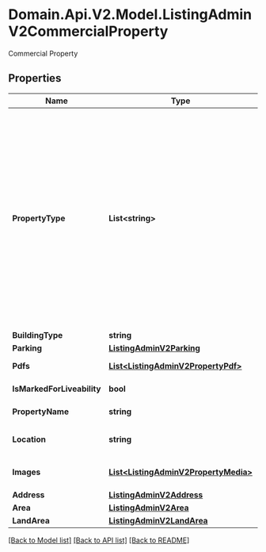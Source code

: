 # Domain.Api.V2.Model.ListingAdminV2CommercialProperty
Commercial Property
## Properties

Name | Type | Description | Notes
------------ | ------------- | ------------- | -------------
**PropertyType** | **List&lt;string&gt;** | Commercial property types [&#39;aquaculture&#39;, &#39;dairyFarming&#39;, &#39;developmentLand&#39;, &#39;fishingForestry&#39;, &#39;hotelLeisure&#39;, &#39;industrialWarehouse&#39;, &#39;irrigationServices&#39;, &#39;livestock&#39;, &#39;internationalCommercial&#39;, &#39;medicalConsulting&#39;, &#39;offices&#39;, &#39;parkingCarSpace&#39;, &#39;retail&#39;, &#39;ruralCommercialFarming&#39;, &#39;showroomsBulkyGoods&#39;, &#39;servicedOffices&#39;, &#39;other&#39;, &#39;cropping&#39;, &#39;viticulture&#39;, &#39;mixedFarming&#39;, &#39;grazing&#39;, &#39;horticulture&#39;, &#39;equine&#39;, &#39;farmlet&#39;, &#39;orchard&#39;, &#39;ruralLifestyle&#39;]. | 
**BuildingType** | **string** | Building Type | [optional] 
**Parking** | [**ListingAdminV2Parking**](ListingAdminV2Parking.md) |  | [optional] 
**Pdfs** | [**List&lt;ListingAdminV2PropertyPdf&gt;**](ListingAdminV2PropertyPdf.md) | List of PDF files related to the listing | [optional] 
**IsMarkedForLiveability** | **bool** | Is the property liveability compliant | [optional] 
**PropertyName** | **string** | Name of the property up to 70 characters | [optional] 
**Location** | **string** | Short location information up to 30 character, e.g.: Greenhills Beach | [optional] 
**Images** | [**List&lt;ListingAdminV2PropertyMedia&gt;**](ListingAdminV2PropertyMedia.md) | List of image files, photos or floor plans related to the listing. | [optional] 
**Address** | [**ListingAdminV2Address**](ListingAdminV2Address.md) |  | 
**Area** | [**ListingAdminV2Area**](ListingAdminV2Area.md) |  | [optional] 
**LandArea** | [**ListingAdminV2LandArea**](ListingAdminV2LandArea.md) |  | [optional] 

[[Back to Model list]](../README.md#documentation-for-models) [[Back to API list]](../README.md#documentation-for-api-endpoints) [[Back to README]](../README.md)

